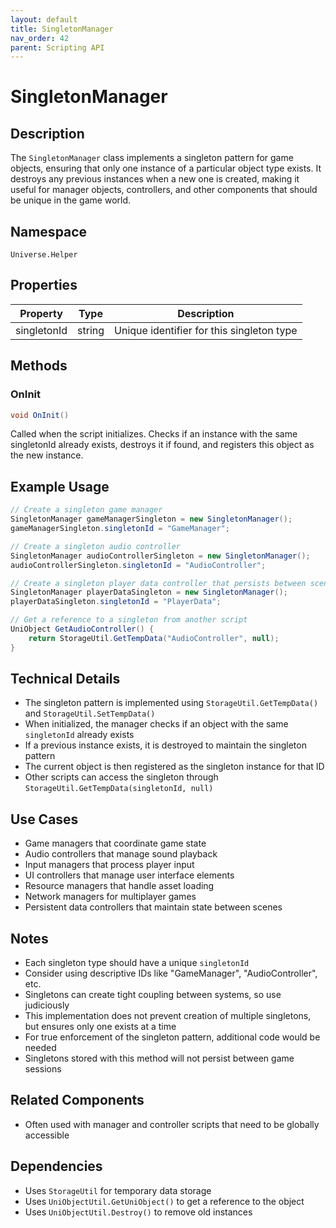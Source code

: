 ```yaml
---
layout: default
title: SingletonManager
nav_order: 42
parent: Scripting API
---
```

# SingletonManager

## Description
The `SingletonManager` class implements a singleton pattern for game objects, ensuring that only one instance of a particular object type exists. It destroys any previous instances when a new one is created, making it useful for manager objects, controllers, and other components that should be unique in the game world.

## Namespace
`Universe.Helper`

## Properties
| Property    | Type   | Description                               |
|-------------|--------|-------------------------------------------|
| singletonId | string | Unique identifier for this singleton type |

## Methods

### OnInit
```csharp
void OnInit()
```
Called when the script initializes. Checks if an instance with the same singletonId already exists, destroys it if found, and registers this object as the new instance.

## Example Usage
```csharp
// Create a singleton game manager
SingletonManager gameManagerSingleton = new SingletonManager();
gameManagerSingleton.singletonId = "GameManager";

// Create a singleton audio controller
SingletonManager audioControllerSingleton = new SingletonManager();
audioControllerSingleton.singletonId = "AudioController";

// Create a singleton player data controller that persists between scenes
SingletonManager playerDataSingleton = new SingletonManager();
playerDataSingleton.singletonId = "PlayerData";

// Get a reference to a singleton from another script
UniObject GetAudioController() {
    return StorageUtil.GetTempData("AudioController", null);
}
```

## Technical Details
- The singleton pattern is implemented using `StorageUtil.GetTempData()` and `StorageUtil.SetTempData()`
- When initialized, the manager checks if an object with the same `singletonId` already exists
- If a previous instance exists, it is destroyed to maintain the singleton pattern
- The current object is then registered as the singleton instance for that ID
- Other scripts can access the singleton through `StorageUtil.GetTempData(singletonId, null)`

## Use Cases
- Game managers that coordinate game state
- Audio controllers that manage sound playback
- Input managers that process player input
- UI controllers that manage user interface elements
- Resource managers that handle asset loading
- Network managers for multiplayer games
- Persistent data controllers that maintain state between scenes

## Notes
- Each singleton type should have a unique `singletonId`
- Consider using descriptive IDs like "GameManager", "AudioController", etc.
- Singletons can create tight coupling between systems, so use judiciously
- This implementation does not prevent creation of multiple singletons, but ensures only one exists at a time
- For true enforcement of the singleton pattern, additional code would be needed
- Singletons stored with this method will not persist between game sessions

## Related Components
- Often used with manager and controller scripts that need to be globally accessible

## Dependencies
- Uses `StorageUtil` for temporary data storage
- Uses `UniObjectUtil.GetUniObject()` to get a reference to the object
- Uses `UniObjectUtil.Destroy()` to remove old instances
